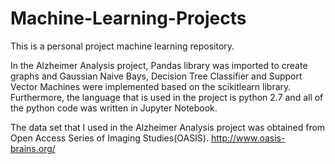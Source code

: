 # Machine-Learning-Projects

This is a personal project machine learning repository.

In the Alzheimer Analysis project, Pandas library was imported to create graphs and Gaussian Naive Bays, Decision Tree Classifier and Support Vector Machines were implemented based on the scikitlearn library. Furthermore, the language that is used in the project is python 2.7 and all of the python code was written in Jupyter Notebook. 

The data set that I used in the Alzheimer Analysis project was obtained from Open Access Series of Imaging Studies(OASIS).
http://www.oasis-brains.org/
